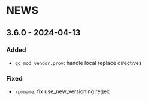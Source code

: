 # NEWS

## 3.6.0 - 2024-04-13 <a id='3.6.0'></a>

### Added

- `go_mod_vendor.prov`: handle local replace directives

### Fixed

- `rpmname`: fix use_new_versioning regex
